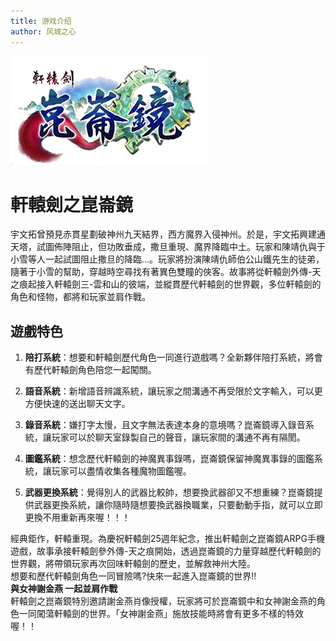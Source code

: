 ```yaml
---
title: 游戏介绍
author: 风城之心
---
```


![](../../../public/img/games/mobi/klj/logo.gif)

# 軒轅劍之崑崙鏡
宇文拓曾預見赤貫星劃破神州九天結界，西方魔界入侵神州。於是，宇文拓興建通天塔，試圖佈陣阻止，但功敗垂成，撒旦重現、魔界降臨中土。玩家和陳靖仇與于小雪等人一起試圖阻止撒旦的降臨…。玩家將扮演陳靖仇師伯公山鐵先生的徒弟，隨著于小雪的幫助，穿越時空尋找有著異色雙瞳的俠客。故事將從軒轅劍外傳-天之痕起接入軒轅劍三-雲和山的彼端，並縱貫歷代軒轅劍的世界觀，多位軒轅劍的角色和怪物，都將和玩家並肩作戰。<br>

<a-image src="../../../public/img/games/mobi/klj/w002.jpg" />
<a-image src="../../../public/img/games/mobi/klj/w003.jpg" />


## 遊戲特色
1. <b>陪打系統</b>：想要和軒轅劍歷代角色一同進行遊戲嗎？全新夥伴陪打系統，將會有歷代軒轅劍角色陪您一起闖關。

2. <b>語音系統</b>：新增語音辨識系統，讓玩家之間溝通不再受限於文字輸入，可以更方便快速的送出聊天文字。

3. <b>錄音系統</b>：嫌打字太慢，且文字無法表達本身的意境嗎？崑崙鏡導入錄音系統，讓玩家可以於聊天室錄製自己的聲音，讓玩家間的溝通不再有隔閡。

4. <b>圖鑑系統</b>：想念歷代軒轅劍的神魔異事錄嗎，崑崙鏡保留神魔異事錄的圖鑑系統，讓玩家可以盡情收集各種魔物圖鑑喔。

5. <b>武器更換系統</b>：覺得別人的武器比較帥，想要換武器卻又不想重練？崑崙鏡提供武器更換系統，讓你隨時隨想要換武器換職業，只要動動手指，就可以立即更換不用重新再來喔！！！<br>
<a-image src="../../../public/img/games/mobi/klj/w004.jpg" />
<a-image src="../../../public/img/games/mobi/klj/w005.jpg" />
經典鉅作，軒轅重現。為慶祝軒轅劍25週年紀念，推出軒轅劍之崑崙鏡ARPG手機遊戲，故事承接軒轅劍參外傳-天之痕開始，透過崑崙鏡的力量穿越歷代軒轅劍的世界觀，將帶領玩家再次回味軒轅劍的歷史，並解救神州大陸。<br>
想要和歷代軒轅劍角色一同冒險嗎?快來一起進入崑崙鏡的世界!!<br>
<a-image src="../../../public/img/games/mobi/klj/w001.jpg" />
<b>與女神謝金燕 一起並肩作戰</b><br>
軒轅劍之崑崙鏡特別邀請謝金燕肖像授權，玩家將可於崑崙鏡中和女神謝金燕的角色一同闖蕩軒轅劍的世界。「女神謝金燕」施放技能時將會有更多不樣的特效喔！！<br>

<a-space direction="vertical" size="large" fill>
    <a-descriptions :data="data" layout="inline-vertical" bordered/>
</a-space>
<br>
<a-image src="../../../public/img/games/mobi/klj/w006.jpg" />

<script setup>
const data = [{
    label:'游戏名称',
    value:'軒轅劍之崑崙鏡'
},{
    label:'类型',
    value:'動作角色扮演'
},{
    label:'语言',
    value:'中文'
},
{
    label:'适用平台',
    value:'Android、iOS'
},
{
    label:'封閉測試',
    value:'2015年9月10日（僅進行Android測試）'
},
{
    label:'上市日期',
    value:'2015年11月19日於Android、iOS平台同步上市'
},
{
    label:'結束營運',
    value:'2017年01月18日'
},
{
    label:'售價',
    value:'免費，但提供虛擬寶物購買'
}]
</script>	
